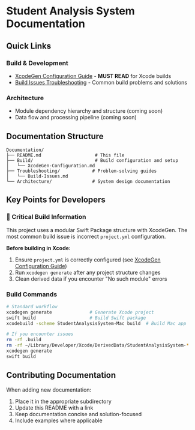 # Student Analysis System Documentation

## Quick Links

### Build & Development
- [XcodeGen Configuration Guide](Build/XcodeGen-Configuration.md) - **MUST READ** for Xcode builds
- [Build Issues Troubleshooting](Troubleshooting/Build-Issues.md) - Common build problems and solutions

### Architecture
- Module dependency hierarchy and structure (coming soon)
- Data flow and processing pipeline (coming soon)

## Documentation Structure

```
Documentation/
├── README.md                    # This file
├── Build/                       # Build configuration and setup
│   └── XcodeGen-Configuration.md
├── Troubleshooting/            # Problem-solving guides
│   └── Build-Issues.md
└── Architecture/               # System design documentation
```

## Key Points for Developers

### 🚨 Critical Build Information
This project uses a modular Swift Package structure with XcodeGen. The most common build issue is incorrect `project.yml` configuration. 

**Before building in Xcode:**
1. Ensure `project.yml` is correctly configured (see [XcodeGen Configuration Guide](Build/XcodeGen-Configuration.md))
2. Run `xcodegen generate` after any project structure changes
3. Clean derived data if you encounter "No such module" errors

### Build Commands

```bash
# Standard workflow
xcodegen generate              # Generate Xcode project
swift build                    # Build Swift package
xcodebuild -scheme StudentAnalysisSystem-Mac build  # Build Mac app

# If you encounter issues
rm -rf .build
rm -rf ~/Library/Developer/Xcode/DerivedData/StudentAnalysisSystem-*
xcodegen generate
swift build
```

## Contributing Documentation

When adding new documentation:
1. Place it in the appropriate subdirectory
2. Update this README with a link
3. Keep documentation concise and solution-focused
4. Include examples where applicable